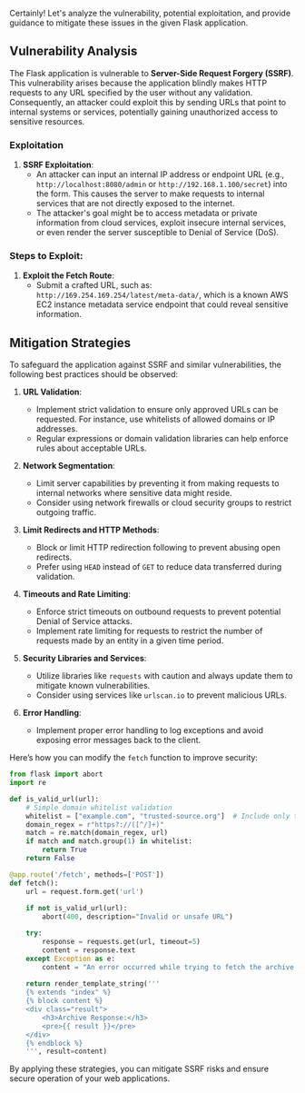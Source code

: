Certainly! Let's analyze the vulnerability, potential exploitation, and provide guidance to mitigate these issues in the given Flask application.

## Vulnerability Analysis

The Flask application is vulnerable to **Server-Side Request Forgery (SSRF)**. This vulnerability arises because the application blindly makes HTTP requests to any URL specified by the user without any validation. Consequently, an attacker could exploit this by sending URLs that point to internal systems or services, potentially gaining unauthorized access to sensitive resources.

### Exploitation

1. **SSRF Exploitation**:
   - An attacker can input an internal IP address or endpoint URL (e.g., `http://localhost:8080/admin` or `http://192.168.1.100/secret`) into the form. This causes the server to make requests to internal services that are not directly exposed to the internet.
   - The attacker's goal might be to access metadata or private information from cloud services, exploit insecure internal services, or even render the server susceptible to Denial of Service (DoS).

### Steps to Exploit:

1. **Exploit the Fetch Route**:
   - Submit a crafted URL, such as: `http://169.254.169.254/latest/meta-data/`, which is a known AWS EC2 instance metadata service endpoint that could reveal sensitive information.

## Mitigation Strategies

To safeguard the application against SSRF and similar vulnerabilities, the following best practices should be observed:

1. **URL Validation**:
   - Implement strict validation to ensure only approved URLs can be requested. For instance, use whitelists of allowed domains or IP addresses.
   - Regular expressions or domain validation libraries can help enforce rules about acceptable URLs.

2. **Network Segmentation**:
   - Limit server capabilities by preventing it from making requests to internal networks where sensitive data might reside.
   - Consider using network firewalls or cloud security groups to restrict outgoing traffic.

3. **Limit Redirects and HTTP Methods**:
   - Block or limit HTTP redirection following to prevent abusing open redirects.
   - Prefer using `HEAD` instead of `GET` to reduce data transferred during validation.

4. **Timeouts and Rate Limiting**:
   - Enforce strict timeouts on outbound requests to prevent potential Denial of Service attacks.
   - Implement rate limiting for requests to restrict the number of requests made by an entity in a given time period.

5. **Security Libraries and Services**:
   - Utilize libraries like `requests` with caution and always update them to mitigate known vulnerabilities.
   - Consider using services like `urlscan.io` to prevent malicious URLs.

6. **Error Handling**:
   - Implement proper error handling to log exceptions and avoid exposing error messages back to the client.

Here’s how you can modify the `fetch` function to improve security:

```python
from flask import abort
import re

def is_valid_url(url):
    # Simple domain whitelist validation
    whitelist = ["example.com", "trusted-source.org"]  # Include only trusted domains
    domain_regex = r"https?://([^/]+)"
    match = re.match(domain_regex, url)
    if match and match.group(1) in whitelist:
        return True
    return False

@app.route('/fetch', methods=['POST'])
def fetch():
    url = request.form.get('url')
    
    if not is_valid_url(url):
        abort(400, description="Invalid or unsafe URL")

    try:
        response = requests.get(url, timeout=5)
        content = response.text
    except Exception as e:
        content = "An error occurred while trying to fetch the archive: " + str(e)
    
    return render_template_string('''
    {% extends "index" %}
    {% block content %}
    <div class="result">
        <h3>Archive Response:</h3>
        <pre>{{ result }}</pre>
    </div>
    {% endblock %}
    ''', result=content)
```

By applying these strategies, you can mitigate SSRF risks and ensure secure operation of your web applications.